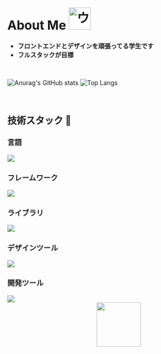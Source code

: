 <h1>
  About Me
  <img src="https://media.tenor.com/p58rSbDQZMoAAAAi/umamusumeprettyderby.gif" 
       alt="ウマ娘 Pretty Derby" 
       width="50" />
</h1>

- **フロントエンドとデザインを頑張ってる学生です**
- **フルスタックが目標**

<br>

  <div>
    
  ![Anurag's GitHub stats](https://github-readme-stats.vercel.app/api?username=reonalddekapurio) ![Top Langs](https://github-readme-stats.vercel.app/api/top-langs/?username=reonalddekapurio&layout=compact)  
    
 
</div>

  <br>

<h2>
  技術スタック 💪
</h2>
<div>
  <h3>
    言語
  </h3>
  
  <div>
    <a href="https://skillicons.dev">
      <img src="https://skillicons.dev/icons?i=html,css,js,py,ts" />
    </a>
  </div>

  <h3>
    フレームワーク 
  </h3>
  
  <div>
    <a href="https://skillicons.dev">
      <img src="https://skillicons.dev/icons?i=nextjs,react,tailwind" />
    </a>
  </div>

  <h3>
    ライブラリ
  </h3>
  
  <div>
    <a href="https://skillicons.dev">
      <img src="https://skillicons.dev/icons?i=htmx" />
    </a>
  </div>
  
  <h3>
    デザインツール
  </h3>
  
  <div>
    <a href="https://skillicons.dev">
      <img src="https://skillicons.dev/icons?i=figma,xd,ai,ps,pr" />
    </a>
  </div>
  
  <h3>
    開発ツール
  </h3>
  
  <div>
    <a href="https://skillicons.dev">
    </a>
    <img src="https://skillicons.dev/icons?i=docker,github,git" /> 
  </div>
</div>

<div align="center">
  <img src="https://media1.tenor.com/m/xDZDe_5KPLgAAAAC/gbc-girlsbandcry.gif" 
       width="100" 
</div>





 
